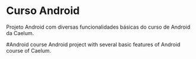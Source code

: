 # Curso Android
Projeto Android com diversas funcionalidades básicas do curso de Android da Caelum.

#Android course
Android project with several basic features of Android course of Caelum.
